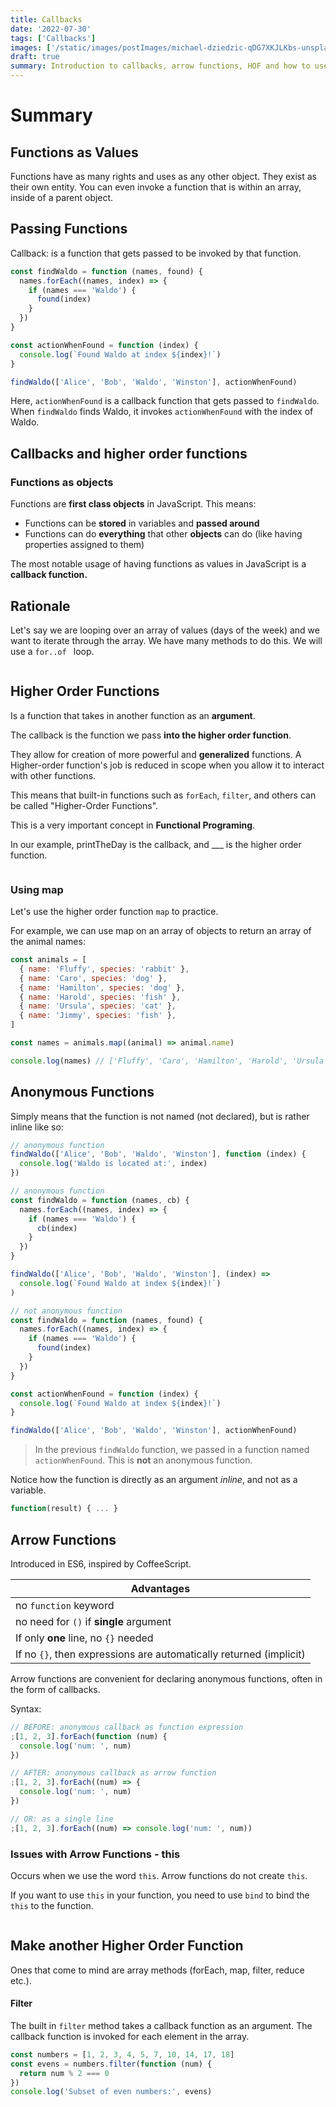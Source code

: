 ```yaml
---
title: Callbacks
date: '2022-07-30'
tags: ['Callbacks']
images: ['/static/images/postImages/michael-dziedzic-qDG7XKJLKbs-unsplash.jpg']
draft: true
summary: Introduction to callbacks, arrow functions, HOF and how to use them.
---
```


# Summary

## Functions as Values

Functions have as many rights and uses as any other object. They exist as their own entity. You can even invoke a function that is within an array, inside of a parent object.

## Passing Functions

Callback: is a function that gets passed to be invoked by that function.

```js
const findWaldo = function (names, found) {
  names.forEach((names, index) => {
    if (names === 'Waldo') {
      found(index)
    }
  })
}

const actionWhenFound = function (index) {
  console.log(`Found Waldo at index ${index}!`)
}

findWaldo(['Alice', 'Bob', 'Waldo', 'Winston'], actionWhenFound)
```

Here, `actionWhenFound` is a callback function that gets passed to `findWaldo`. When `findWaldo` finds Waldo, it invokes `actionWhenFound` with the index of Waldo.

## Callbacks and higher order functions

### Functions as objects

Functions are **first class objects** in JavaScript. This means:

- Functions can be **stored** in variables and **passed around**
- Functions can do **everything** that other **objects** can do (like having properties assigned to them)

The most notable usage of having functions as values in JavaScript is a **callback function.**

## Rationale

Let's say we are looping over an array of values (days of the week) and we want to iterate through the array. We have many methods to do this. We will use a `for..of ` loop.

```js

```

## Higher Order Functions

Is a function that takes in another function as an **argument**.

The callback is the function we pass **into the higher order function**.

They allow for creation of more powerful and **generalized** functions. A Higher-order function's job is reduced in scope when you allow it to interact with other functions.

This means that built-in functions such as `forEach`, `filter`, and others can be called "Higher-Order Functions".

This is a very important concept in **Functional Programing**.

In our example, printTheDay is the callback, and \_\_\_ is the higher order function.

```js

```

### Using map

Let's use the higher order function `map` to practice.

For example, we can use map on an array of objects to return an array of the animal names:

```js
const animals = [
  { name: 'Fluffy', species: 'rabbit' },
  { name: 'Caro', species: 'dog' },
  { name: 'Hamilton', species: 'dog' },
  { name: 'Harold', species: 'fish' },
  { name: 'Ursula', species: 'cat' },
  { name: 'Jimmy', species: 'fish' },
]

const names = animals.map((animal) => animal.name)

console.log(names) // ['Fluffy', 'Caro', 'Hamilton', 'Harold', 'Ursula', 'Jimmy']
```

## Anonymous Functions

Simply means that the function is not named (not declared), but is rather inline like so:

```js
// anonymous function
findWaldo(['Alice', 'Bob', 'Waldo', 'Winston'], function (index) {
  console.log('Waldo is located at:', index)
})

// anonymous function
const findWaldo = function (names, cb) {
  names.forEach((names, index) => {
    if (names === 'Waldo') {
      cb(index)
    }
  })
}

findWaldo(['Alice', 'Bob', 'Waldo', 'Winston'], (index) =>
  console.log(`Found Waldo at index ${index}!`)
)

// not anonymous function
const findWaldo = function (names, found) {
  names.forEach((names, index) => {
    if (names === 'Waldo') {
      found(index)
    }
  })
}

const actionWhenFound = function (index) {
  console.log(`Found Waldo at index ${index}!`)
}

findWaldo(['Alice', 'Bob', 'Waldo', 'Winston'], actionWhenFound)
```

> In the previous `findWaldo` function, we passed in a function named `actionWhenFound`. This is **not** an anonymous function.

Notice how the function is directly as an argument _inline_, and not as a variable.

```js
function(result) { ... }
```

## Arrow Functions

Introduced in ES6, inspired by CoffeeScript.

| Advantages                                                         |
| ------------------------------------------------------------------ |
| no `function` keyword                                              |
| no need for `()` if **single** argument                            |
| If only **one** line, no `{}` needed                               |
| If no `{}`, then expressions are automatically returned (implicit) |

Arrow functions are convenient for declaring anonymous functions, often in the form of callbacks.

Syntax:

```js
// BEFORE: anonymous callback as function expression
;[1, 2, 3].forEach(function (num) {
  console.log('num: ', num)
})

// AFTER: anonymous callback as arrow function
;[1, 2, 3].forEach((num) => {
  console.log('num: ', num)
})

// OR: as a single line
;[1, 2, 3].forEach((num) => console.log('num: ', num))
```

### Issues with Arrow Functions - this

Occurs when we use the word `this`. Arrow functions do not create `this`.

If you want to use `this` in your function, you need to use `bind` to bind the `this` to the function.

```js

```

## Make another Higher Order Function

Ones that come to mind are array methods (forEach, map, filter, reduce etc.).

#### Filter

The built in `filter` method takes a callback function as an argument. The callback function is invoked for each element in the array.

```js
const numbers = [1, 2, 3, 4, 5, 7, 10, 14, 17, 18]
const evens = numbers.filter(function (num) {
  return num % 2 === 0
})
console.log('Subset of even numbers:', evens)
```
